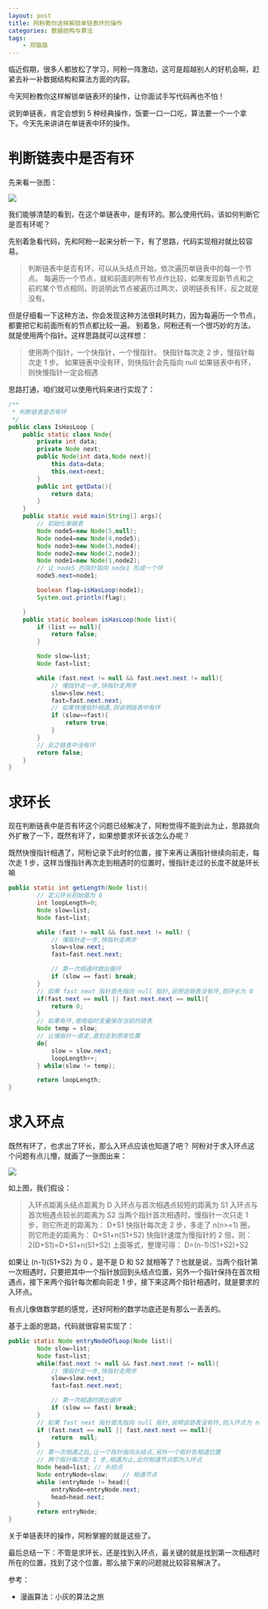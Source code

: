 ```yaml
---
layout: post
title: 阿粉教你这样解锁单链表环的操作
categories: 数据结构与算法
tags:
	- 郑璐璐
---
```



临近假期，很多人都放松了学习，阿粉一阵激动，这可是超越别人的好机会啊，赶紧去补一补数据结构和算法方面的内容。

今天阿粉教你这样解锁单链表环的操作，让你面试手写代码再也不怕！

说到单链表，肯定会想到 5 种经典操作，饭要一口一口吃，算法要一个一个拿下。今天先来讲讲在单链表中环的操作。

# 判断链表中是否有环

先来看一张图：

![](http://www.justdojava.com/assets/images/2019/java/image-zll/DataStructures&Algorithms/linklist.jpg)

我们能够清楚的看到，在这个单链表中，是有环的。那么使用代码，该如何判断它是否有环呢？

先别着急看代码，先和阿粉一起来分析一下，有了思路，代码实现相对就比较容易。

> 判断链表中是否有环，可以从头结点开始，依次遍历单链表中的每一个节点。
每遍历一个节点，就和前面的所有节点作比较，如果发现新节点和之前的某个节点相同，则说明此节点被遍历过两次，说明链表有环，反之就是没有。

但是仔细看一下这种方法，你会发现这种方法很耗时耗力，因为每遍历一个节点，都要把它和前面所有的节点都比较一遍。
别着急，阿粉还有一个很巧妙的方法，就是使用两个指针。这样思路就可以这样想：

> 使用两个指针，一个快指针，一个慢指针。
快指针每次走 2 步，慢指针每次走 1 步。
如果链表中没有环，则快指针会先指向 null
如果链表中有环，则快慢指针一定会相遇

思路打通，咱们就可以使用代码来进行实现了：
```java
/**
 * 判断链表是否有环
 */
public class IsHasLoop {
    public static class Node{
        private int data;
        private Node next;
        public Node(int data,Node next){
            this.data=data;
            this.next=next;
        }
        public int getData(){
            return data;
        }
    }
    public static void main(String[] args){
        // 初始化单链表
        Node node5=new Node(5,null);
        Node node4=new Node(4,node5);
        Node node3=new Node(3,node4);
        Node node2=new Node(2,node3);
        Node node1=new Node(1,node2);
        // 让 node5 的指针指向 node1 形成一个环
        node5.next=node1;

        boolean flag=isHasLoop(node1);
        System.out.println(flag);

    }
    public static boolean isHasLoop(Node list){
        if (list == null){
            return false;
        }

        Node slow=list;
        Node fast=list;

        while (fast.next != null && fast.next.next != null){
            // 慢指针走一步,快指针走两步
            slow=slow.next;
            fast=fast.next.next;
            // 如果快慢指针相遇,则说明链表中有环
            if (slow==fast){
                return true;
            }
        }
		// 反之链表中没有环
        return false;
    }
}
```

# 求环长

现在判断链表中是否有环这个问题已经解决了，阿粉觉得不能到此为止，思路就向外扩散了一下，既然有环了，如果想要求环长该怎么办呢？

既然快慢指针相遇了，阿粉记录下此时的位置，接下来再让满指针继续向前走，每次走 1 步，这样当慢指针再次走到相遇时的位置时，慢指针走过的长度不就是环长嘛

```java
public static int getLength(Node list){
        // 定义环长初始值为 0
        int loopLength=0;
        Node slow=list;
        Node fast=list;

        while (fast != null && fast.next != null) {
            // 慢指针走一步,快指针走两步
            slow=slow.next;
            fast=fast.next.next;

            // 第一次相遇时跳出循环
            if (slow == fast) break;
        }
        // 如果 fast next 指针首先指向 null 指针,说明该链表没有环,则环长为 0
        if(fast.next == null || fast.next.next == null){
            return 0;
        }
        // 如果有环,使用临时变量保存当前的链表
        Node temp = slow;
        // 让慢指针一直走,直到走到原来位置
        do{
            slow = slow.next;
            loopLength++;
        } while(slow != temp);

        return loopLength;
}
```

# 求入环点

既然有环了，也求出了环长，那么入环点应该也知道了吧？
阿粉对于求入环点这个问题有点儿懵，就画了一张图出来：

![](http://www.justdojava.com/assets/images/2019/java/image-zll/DataStructures&Algorithms/chain.jpg)

如上图，我们假设：

> 入环点距离头结点距离为 D
入环点与首次相遇点较短的距离为 S1
入环点与首次相遇点较长的距离为 S2
当两个指针首次相遇时，慢指针一次只走 1 步，则它所走的距离为： D+S1
快指针每次走 2 步，多走了 n(n>=1) 圈，则它所走的距离为： D+S1+n(S1+S2)
快指针速度为慢指针的 2 倍，则： 2(D+S1)=D+S1+n(S1+S2)
上面等式，整理可得： D=(n-1)(S1+S2)+S2

如果让 (n-1)(S1+S2) 为 0 ，是不是 D 和 S2 就相等了？也就是说，当两个指针第一次相遇时，只要把其中一个指针放回到头结点位置，另外一个指针保持在首次相遇点，接下来两个指针每次都向前走 1 步，接下来这两个指针相遇时，就是要求的入环点。

有点儿像做数学题的感觉，还好阿粉的数学功底还是有那么一丢丢的。

基于上面的思路，代码就很容易实现了：

```java
public static Node entryNodeOfLoop(Node list){
        Node slow=list;
        Node fast=list;
        while(fast.next != null && fast.next.next != null){
            // 慢指针走一步,快指针走两步
            slow=slow.next;
            fast=fast.next.next;

            // 第一次相遇时跳出循环
            if (slow == fast) break;
        }
        // 如果 fast next 指针首先指向 null 指针,说明该链表没有环,则入环点为 null
        if (fast.next == null || fast.next.next == null){
            return  null;
        }
        // 第一次相遇之后,让一个指针指向头结点,另外一个指针在相遇位置
        // 两个指针每次走 1 步,相遇为止,此时相遇节点即为入环点
        Node head=list; // 头结点
        Node entryNode=slow;    // 相遇节点
        while (entryNode != head){
            entryNode=entryNode.next;
            head=head.next;
        }
        return entryNode;
}
```

关于单链表环的操作，阿粉掌握的就是这些了。

最后总结一下：不管是求环长，还是找到入环点，最关键的就是找到第一次相遇时所在的位置，找到了这个位置，那么接下来的问题就比较容易解决了。

参考：
- 漫画算法：小灰的算法之旅